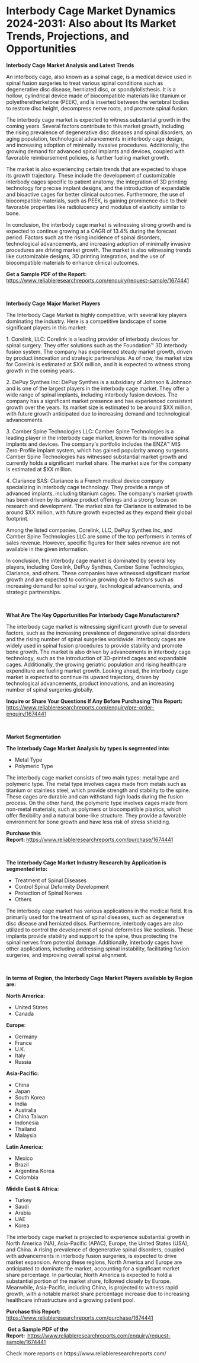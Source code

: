 <p><h1>Interbody Cage Market Dynamics 2024-2031: Also about Its Market Trends, Projections, and Opportunities</h1></p><p><strong>Interbody Cage Market Analysis and Latest Trends</strong></p>
<p><p>An interbody cage, also known as a spinal cage, is a medical device used in spinal fusion surgeries to treat various spinal conditions such as degenerative disc disease, herniated disc, or spondylolisthesis. It is a hollow, cylindrical device made of biocompatible materials like titanium or polyetheretherketone (PEEK), and is inserted between the vertebral bodies to restore disc height, decompress nerve roots, and promote spinal fusion.</p><p>The interbody cage market is expected to witness substantial growth in the coming years. Several factors contribute to this market growth, including the rising prevalence of degenerative disc diseases and spinal disorders, an aging population, technological advancements in interbody cage design, and increasing adoption of minimally invasive procedures. Additionally, the growing demand for advanced spinal implants and devices, coupled with favorable reimbursement policies, is further fueling market growth.</p><p>The market is also experiencing certain trends that are expected to shape its growth trajectory. These include the development of customizable interbody cages specific to patient anatomy, the integration of 3D printing technology for precise implant designs, and the introduction of expandable and bioactive cages for better clinical outcomes. Furthermore, the use of biocompatible materials, such as PEEK, is gaining prominence due to their favorable properties like radiolucency and modulus of elasticity similar to bone.</p><p>In conclusion, the interbody cage market is witnessing strong growth and is expected to continue growing at a CAGR of 13.4% during the forecast period. Factors such as the rising incidence of spinal disorders, technological advancements, and increasing adoption of minimally invasive procedures are driving market growth. The market is also witnessing trends like customizable designs, 3D printing integration, and the use of biocompatible materials to enhance clinical outcomes.</p></p>
<p><strong>Get a Sample PDF of the Report:&nbsp;</strong> <a href="https://www.reliableresearchreports.com/enquiry/request-sample/1674441">https://www.reliableresearchreports.com/enquiry/request-sample/1674441</a></p>
<p>&nbsp;</p>
<p><strong>Interbody Cage Major Market Players</strong></p>
<p><p>The Interbody Cage Market is highly competitive, with several key players dominating the industry. Here is a competitive landscape of some significant players in this market:</p><p>1. Corelink, LLC: Corelink is a leading provider of interbody devices for spinal surgery. They offer solutions such as the Foundation™ 3D interbody fusion system. The company has experienced steady market growth, driven by product innovation and strategic partnerships. As of now, the market size for Corelink is estimated at $XX million, and it is expected to witness strong growth in the coming years.</p><p>2. DePuy Synthes Inc: DePuy Synthes is a subsidiary of Johnson & Johnson and is one of the largest players in the interbody cage market. They offer a wide range of spinal implants, including interbody fusion devices. The company has a significant market presence and has experienced consistent growth over the years. Its market size is estimated to be around $XX million, with future growth anticipated due to increasing demand and technological advancements.</p><p>3. Camber Spine Technologies LLC: Camber Spine Technologies is a leading player in the interbody cage market, known for its innovative spinal implants and devices. The company's portfolio includes the ENZA™ MIS Zero-Profile implant system, which has gained popularity among surgeons. Camber Spine Technologies has witnessed substantial market growth and currently holds a significant market share. The market size for the company is estimated at $XX million.</p><p>4. Clariance SAS: Clariance is a French medical device company specializing in interbody cage technology. They provide a range of advanced implants, including titanium cages. The company's market growth has been driven by its unique product offerings and a strong focus on research and development. The market size for Clariance is estimated to be around $XX million, with future growth expected as they expand their global footprint.</p><p>Among the listed companies, Corelink, LLC, DePuy Synthes Inc, and Camber Spine Technologies LLC are some of the top performers in terms of sales revenue. However, specific figures for their sales revenue are not available in the given information.</p><p>In conclusion, the interbody cage market is dominated by several key players, including Corelink, DePuy Synthes, Camber Spine Technologies, Clariance, and others. These companies have witnessed significant market growth and are expected to continue growing due to factors such as increasing demand for spinal surgery, technological advancements, and strategic partnerships.</p></p>
<p>&nbsp;</p>
<p><strong>What Are The Key Opportunities For Interbody Cage Manufacturers?</strong></p>
<p><p>The interbody cage market is witnessing significant growth due to several factors, such as the increasing prevalence of degenerative spinal disorders and the rising number of spinal surgeries worldwide. Interbody cages are widely used in spinal fusion procedures to provide stability and promote bone growth. The market is also driven by advancements in interbody cage technology, such as the introduction of 3D-printed cages and expandable cages. Additionally, the growing geriatric population and rising healthcare expenditure are fueling market growth. Looking ahead, the interbody cage market is expected to continue its upward trajectory, driven by technological advancements, product innovations, and an increasing number of spinal surgeries globally.</p></p>
<p><strong>Inquire or Share Your Questions If Any Before Purchasing This Report:</strong> <a href="https://www.reliableresearchreports.com/enquiry/pre-order-enquiry/1674441">https://www.reliableresearchreports.com/enquiry/pre-order-enquiry/1674441</a></p>
<p>&nbsp;</p>
<p><strong>Market Segmentation</strong></p>
<p><strong>The Interbody Cage Market Analysis by types is segmented into:</strong></p>
<p><ul><li>Metal Type</li><li>Polymeric Type</li></ul></p>
<p><p>The interbody cage market consists of two main types: metal type and polymeric type. The metal type involves cages made from metals such as titanium or stainless steel, which provide strength and stability to the spine. These cages are durable and can withstand high loads during the fusion process. On the other hand, the polymeric type involves cages made from non-metal materials, such as polymers or biocompatible plastics, which offer flexibility and a natural bone-like structure. They provide a favorable environment for bone growth and have less risk of stress shielding.</p></p>
<p><strong>Purchase this Report:&nbsp;</strong><a href="https://www.reliableresearchreports.com/purchase/1674441">https://www.reliableresearchreports.com/purchase/1674441</a></p>
<p>&nbsp;</p>
<p><strong>The Interbody Cage Market Industry Research by Application is segmented into:</strong></p>
<p><ul><li>Treatment of Spinal Diseases</li><li>Control Spinal Deformity Development</li><li>Protection of Spinal Nerves</li><li>Others</li></ul></p>
<p><p>The interbody cage market has various applications in the medical field. It is primarily used for the treatment of spinal diseases, such as degenerative disc disease and herniated discs. Furthermore, interbody cages are also utilized to control the development of spinal deformities like scoliosis. These implants provide stability and support to the spine, thus protecting the spinal nerves from potential damage. Additionally, interbody cages have other applications, including addressing spinal instability, facilitating fusion surgeries, and improving overall spinal alignment.</p></p>
<p>&nbsp;</p>
<p><strong>In terms of Region, the Interbody Cage Market Players available by Region are:</strong></p>
<p>
    <p> <strong> North America: </strong>
        <ul>
            <li>United States</li>
            <li>Canada</li>
        </ul>
        </p> 
    <p> <strong> Europe: </strong>
        <ul>
            <li>Germany</li>
            <li>France</li>
            <li>U.K.</li>
            <li>Italy</li>
            <li>Russia</li>
        </ul>
        </p> 
    <p> <strong> Asia-Pacific: </strong>
        <ul>
            <li>China</li>
            <li>Japan</li>
            <li>South Korea</li>
            <li>India</li>
            <li>Australia</li>
            <li>China Taiwan</li>
            <li>Indonesia</li>
            <li>Thailand</li>
            <li>Malaysia</li>
        </ul>
        </p> 
    <p> <strong> Latin America: </strong>
        <ul>
            <li>Mexico</li>
            <li>Brazil</li>
            <li>Argentina Korea</li>
            <li>Colombia</li>
        </ul>
        </p> 
    <p> <strong> Middle East & Africa: </strong>
        <ul>
            <li>Turkey</li>
            <li>Saudi</li>
            <li>Arabia</li>
            <li>UAE</li>
            <li>Korea</li>
        </ul>
    </p>
    </p>
<p><p>The interbody cage market is projected to experience substantial growth in North America (NA), Asia-Pacific (APAC), Europe, the United States (USA), and China. A rising prevalence of degenerative spinal disorders, coupled with advancements in interbody fusion surgeries, is expected to drive market expansion. Among these regions, North America and Europe are anticipated to dominate the market, accounting for a significant market share percentage. In particular, North America is expected to hold a substantial portion of the market share, followed closely by Europe. Meanwhile, Asia-Pacific, including China, is projected to witness rapid growth, with a notable market share percentage increase due to increasing healthcare infrastructure and a growing patient pool.</p></p>
<p><strong>Purchase this Report: </strong><a href="https://www.reliableresearchreports.com/purchase/1674441">https://www.reliableresearchreports.com/purchase/1674441</a></p>
<p>&nbsp;<strong>Get a Sample PDF of the Report:&nbsp;&nbsp;</strong><a href="https://www.reliableresearchreports.com/enquiry/request-sample/1674441">https://www.reliableresearchreports.com/enquiry/request-sample/1674441</a></p>
<p><strong></strong></p>
<p>Check more reports on https://www.reliableresearchreports.com/</p>